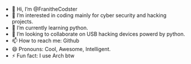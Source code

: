 - 👋 Hi, I’m @FranitheCodster
- 👀 I’m interested in coding mainly for cyber security and hacking projects.
- 🌱 I’m currently learning python.
- 💞️ I’m looking to collaborate on USB hacking devices powerd by python.
- 📫 How to reach me: Github
- 😄 Pronouns: Cool, Awesome, Intelligent.
- ⚡ Fun fact: I use Arch btw

<!-----
Feel free to contact me or send me links to repositories you think I may find interesting.
--->
